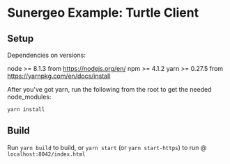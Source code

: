 # Sunergeo Example: Turtle Client

## Setup

Dependencies on versions:

node >= 8.1.3 from https://nodejs.org/en/
npm >= 4.1.2
yarn >= 0.27.5 from https://yarnpkg.com/en/docs/install

After you've got yarn, run the following from the root to get the needed node_modules:
```
yarn install
```

## Build

Run `yarn build` to build, or `yarn start` (or `yarn start-https`) to run @ `localhost:8042/index.html`
